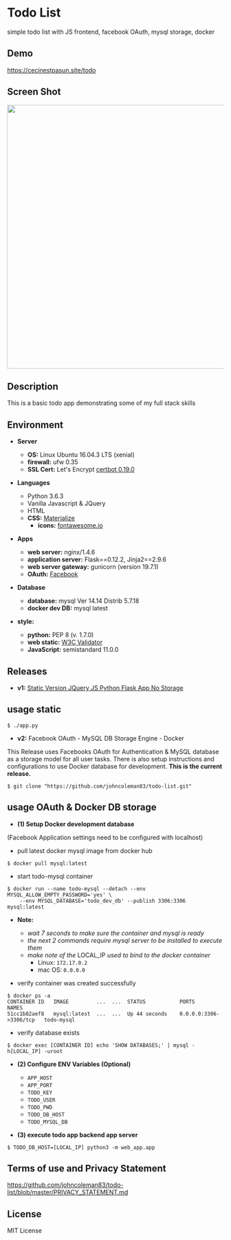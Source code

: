 # Todo List

simple todo list with JS frontend, facebook OAuth, mysql storage, docker

## Demo

https://cecinestpasun.site/todo

## Screen Shot

<img src="https://raw.githubusercontent.com/johncoleman83/todo-list/master/screen-shot.png" width="612" height=auto />

## Description

This is a basic todo app demonstrating some of my full stack skills

## Environment

* __Server__
  * __OS:__ Linux Ubuntu 16.04.3 LTS (xenial)
  * __firewall:__ ufw 0.35
  * __SSL Cert:__ Let's Encrypt [certbot 0.19.0](https://www.digitalocean.com/community/tutorials/how-to-secure-nginx-with-let-s-encrypt-on-ubuntu-16-04)

* __Languages__
  * Python 3.6.3
  * Vanilla Javascript & JQuery
  * HTML
  * __CSS:__ [Materialize](http://materializecss.com/)
    * __icons:__ [fontawesome.io](http://fontawesome.io/)

* __Apps__
  * __web server:__ nginx/1.4.6
  * __application server:__ Flask==0.12.2, Jinja2==2.9.6
  * __web server gateway:__ gunicorn (version 19.7.1)
  * __OAuth:__ [Facebook](https://developers.facebook.com/docs/facebook-login/web)

* __Database__
  * __database:__ mysql Ver 14.14 Distrib 5.7.18
  * __docker dev DB:__ mysql latest

* __style:__
  * __python:__ PEP 8 (v. 1.7.0)
  * __web static:__ [W3C Validator](https://validator.w3.org/)
  * __JavaScript:__ semistandard 11.0.0

## Releases

* __v1:__ [Static Version JQuery JS Python Flask App No Storage](https://github.com/johncoleman83/todo-list/releases/tag/v1)

## usage static

```
$ ./app.py
```

* __v2:__ Facebook OAuth - MySQL DB Storage Engine - Docker

This Release uses Facebooks OAuth for Authentication & MySQL database as a
storage model for all user tasks. There is also setup instructions and
configurations to use Docker database for development. __This is the current
release.__

```
$ git clone "https://github.com/johncoleman83/todo-list.git"
```

## usage OAuth & Docker DB storage

* __(1) Setup Docker development database__

(Facebook Application settings need to be configured with localhost)
  * pull latest docker mysql image from docker hub

```
$ docker pull mysql:latest
```

  * start todo-mysql container

```
$ docker run --name todo-mysql --detach --env MYSQL_ALLOW_EMPTY_PASSWORD='yes' \
	--env MYSQL_DATABASE='todo_dev_db' --publish 3306:3306 mysql:latest
```

  * __Note:__

    * *wait 7 seconds to make sure the container and mysql is ready*
    * *the next 2 commands require mysql server to be installed to execute them*
    * *make note of the* LOCAL_IP *used to bind to the docker container*
      * Linux: `172.17.0.2`
	  * mac OS: `0.0.0.0`

  * verify container was created successfully

```
$ docker ps -a
CONTAINER ID   IMAGE         ...  ...  STATUS           PORTS                    NAMES
51cc1b82aef8   mysql:latest  ...  ...  Up 44 seconds    0.0.0.0:3306->3306/tcp   todo-mysql
```

  * verify database exists

```
$ docker exec [CONTAINER ID] echo 'SHOW DATABASES;' | mysql -h[LOCAL_IP] -uroot
```

* __(2) Configure ENV Variables (Optional)__
  * `APP_HOST`
  * `APP_PORT`
  * `TODO_KEY`
  * `TODO_USER`
  * `TODO_PWD`
  * `TODO_DB_HOST`
  * `TODO_MYSQL_DB`

* __(3) execute todo app backend app server__

```
$ TODO_DB_HOST=[LOCAL_IP] python3 -m web_app.app
```

## Terms of use and Privacy Statement

https://github.com/johncoleman83/todo-list/blob/master/PRIVACY_STATEMENT.md

## License

MIT License
